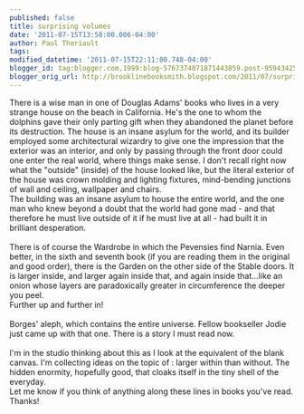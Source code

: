 ```yaml
---
published: false
title: surprising volumes
date: '2011-07-15T13:58:00.006-04:00'
author: Paul Theriault
tags: 
modified_datetime: '2011-07-15T22:11:00.748-04:00'
blogger_id: tag:blogger.com,1999:blog-5767374071871443859.post-95943425515214374
blogger_orig_url: http://brooklinebooksmith.blogspot.com/2011/07/surprising-volumes.html
---
```


<div>There is a wise man in one of Douglas Adams' books who lives in a very strange house on the beach in California. He's the one to whom the dolphins gave their only parting gift when they abandoned the planet before its destruction. The house is an insane asylum for the world, and its builder employed some architectural wizardry to give one the impression that the exterior was an interior, and only by passing through the front door could one enter the real world, where things make sense. I don't recall right now what the "outside" (inside) of the house looked like, but the literal exterior of the house was crown molding and lighting fixtures, mind-bending junctions of wall and ceiling, wallpaper and chairs.<br />The building was an insane asylum to house the entire world, and the one man who knew beyond a doubt that the world had gone mad - and that therefore he must live outside of it if he must live at all - had built it in brilliant desperation.<br /><br />There is of course the Wardrobe in which the Pevensies find Narnia. Even better, in the sixth and seventh book (if you are reading them in the original and good order), there is the Garden on the other side of the Stable doors. It is larger inside, and larger again inside that, and again inside that...like an onion whose layers are paradoxically greater in circumference the deeper you peel.<br />Further up and further in!<br /><br />Borges' aleph, which contains the entire universe. Fellow bookseller Jodie just came up with that one. There is a story I must read now.<br /><br />I'm in the studio thinking about this as I look at the equivalent of the blank canvas. I'm collecting ideas on the topic of : larger within than without. The hidden enormity, hopefully good, that cloaks itself in the tiny shell of the everyday. </div><div>Let me know if you think of anything along these lines in books you've read.<br />Thanks!</div>